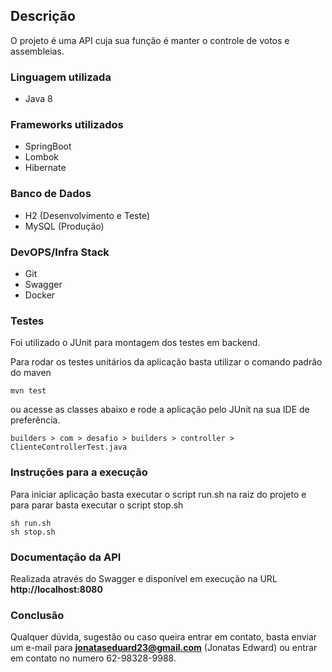 ## Descrição

O projeto é uma API cuja sua função é manter o controle de votos e assembleias.

### Linguagem utilizada

- Java 8

### Frameworks utilizados

- SpringBoot
- Lombok
- Hibernate

### Banco de Dados

- H2 (Desenvolvimento e Teste)
- MySQL (Produção)

### DevOPS/Infra Stack

- Git
- Swagger
- Docker

### Testes

Foi utilizado o JUnit para montagem dos testes em backend.

Para rodar os testes unitários da aplicação basta utilizar o comando padrão do maven

```
mvn test
```

ou acesse as classes abaixo e rode a aplicação pelo JUnit na sua IDE de preferência.

```
builders > com > desafio > builders > controller > ClienteControllerTest.java
```

### Instruções para a execução

Para iniciar aplicação basta executar o script run.sh na raiz do projeto e para parar basta executar o script stop.sh

```
sh run.sh
sh stop.sh
```

### Documentação da API

Realizada através do Swagger e disponível em execução na URL **http://localhost:8080**


### Conclusão

Qualquer dúvida, sugestão ou caso queira entrar em contato, basta enviar um e-mail para **jonataseduard23@gmail.com** (Jonatas Edward) ou entrar em contato no numero 62-98328-9988. 
